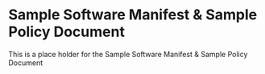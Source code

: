 # Sample Software Manifest & Sample Policy Document 

This is a place holder for the Sample Software Manifest & Sample Policy Document 
